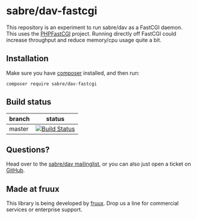 sabre/dav-fastcgi
=================

This repository is an experiment to run sabre/dav as a FastCGI daemon. This
uses the [PHPFastCGI][5] project. Running directly off FastCGI could increase
throughput and reduce memory/cpu usage quite a bit.


Installation
------------

Make sure you have [composer][1] installed, and then run:

    composer require sabre/dav-fastcgi


Build status
------------

| branch | status |
| ------ | ------ |
| master | [![Build Status](https://travis-ci.org/sabre-io/dav-fastcgi.png?branch=master)](https://travis-ci.org/sabre-io/dav-fastcgi) |


Questions?
----------

Head over to the [sabre/dav mailinglist][2], or you can also just open a ticket
on [GitHub][3].


Made at fruux
-------------

This library is being developed by [fruux][4]. Drop us a line for commercial
services or enterprise support.

[1]: http://getcomposer.org/
[2]: http://groups.google.com/group/sabredav-discuss
[3]: https://github.com/fruux/sabre-dav-fastcgi/issues/
[4]: https://fruux.com/
[5]: https://github.com/PHPFastCGI/FastCGIDaemon

